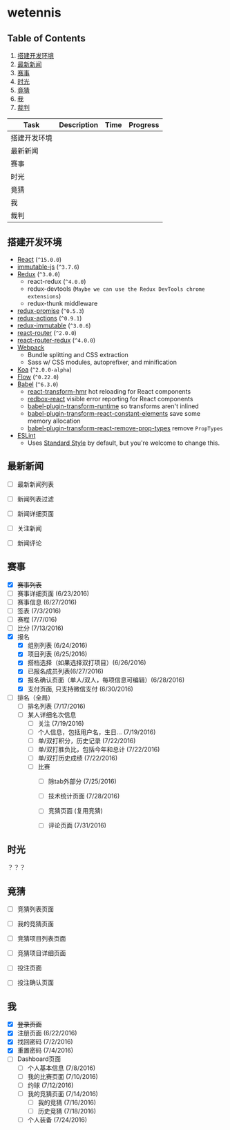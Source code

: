 wetennis
=============================

Table of Contents
-----------------
1. [搭建开发环境](#setup-dev-env)
1. [最新新闻](#latest-news)
1. [赛事](#event)
1. [时光](#time)
1. [竟猜](#guess)
1. [我](#me)
1. [裁判](#裁判)

|Task|Description|Time|Progress|
|---|---|---|---|
|搭建开发环境||||
|最新新闻||||
|赛事||||
|时光||||
|竟猜||||
|我|||||
|裁判|||||


<a name='setup-dev-env'>搭建开发环境</a>
--------------------------------------

* [React](https://github.com/facebook/react) (`^15.0.0`)
* [immutable-js](https://github.com/facebook/immutable-js) (`^3.7.6`)
* [Redux](https://github.com/rackt/redux) (`^3.0.0`)
  * react-redux (`^4.0.0`)
  * redux-devtools (`Maybe we can use the Redux DevTools chrome extensions`)
  * redux-thunk middleware
* [redux-promise](https://github.com/acdlite/redux-promise) (`^0.5.3`)
* [redux-actions](https://github.com/acdlite/redux-actions) (`^0.9.1`)
* [redux-immutable](https://github.com/gajus/redux-immutable) (`^3.0.6`)
* [react-router](https://github.com/rackt/react-router) (`^2.0.0`)
* [react-router-redux](https://github.com/rackt/react-router-redux) (`^4.0.0`)
* [Webpack](https://github.com/webpack/webpack)
  * Bundle splitting and CSS extraction
  * Sass w/ CSS modules, autoprefixer, and minification
* [Koa](https://github.com/koajs/koa) (`^2.0.0-alpha`)
* [Flow](http://flowtype.org/) (`^0.22.0`)
* [Babel](https://github.com/babel/babel) (`^6.3.0`)
  * [react-transform-hmr](https://github.com/gaearon/react-transform-hmr) hot reloading for React components
  * [redbox-react](https://github.com/KeywordBrain/redbox-react) visible error reporting for React components
  * [babel-plugin-transform-runtime](https://www.npmjs.com/package/babel-plugin-transform-runtime) so transforms aren't inlined
  * [babel-plugin-transform-react-constant-elements](https://babeljs.io/docs/plugins/transform-react-constant-elements/) save some memory allocation
  * [babel-plugin-transform-react-remove-prop-types](https://github.com/oliviertassinari/babel-plugin-transform-react-remove-prop-types) remove `PropTypes`
* [ESLint](http://eslint.org)
  * Uses [Standard Style](https://github.com/feross/standard) by default, but you're welcome to change this.


<a name='latest-news'>最新新闻</a>
---------------------------------

- [ ] 最新新闻列表
- [ ] 新闻列表过滤
- [ ] 新闻详细页面
- [ ] 关注新闻
- [ ] 新闻评论


<a name='event'>赛事</a>
-----------------------

- [x] ~~赛事列表~~
- [ ] 赛事详细页面 (6/23/2016)
- [ ] 赛事信息 (6/27/2016)
- [ ] 签表 (7/3/2016)
- [ ] 赛程 (7/7/016)
- [ ] 比分 (7/13/2016)
- [x] 报名
  - [x] 组别列表 (6/24/2016)
  - [x] 项目列表 (6/25/2016)
  - [x] 搭档选择（如果选择双打项目）(6/26/2016)
  - [x] 已报名成员列表(6/27/2016)
  - [x] 报名确认页面（单人/双人，每项信息可编辑）(6/28/2016)
  - [x] 支付页面, 只支持微信支付 (6/30/2016)
- [ ] 排名（全局）
  - [ ] 排名列表 (7/17/2016)
  - [ ] 某人详细名次信息
    - [ ] 关注 (7/19/2016)
    - [ ] 个人信息，包括用户名，生日... (7/19/2016)
    - [ ] 单/双打积分，历史记录 (7/22/2016)
    - [ ] 单/双打胜负比，包括今年和总计 (7/22/2016)
    - [ ] 单/双打历史成绩 (7/22/2016)
    - [ ] 比赛
      - [ ] 除tab外部分 (7/25/2016)
      - [ ] 技术统计页面 (7/28/2016)
      - [ ] 竞猜页面 (复用竞猜)
      - [ ] 评论页面 (7/31/2016)


<a name='time'>时光</a>
----------------------

？？？

<a name='guess'>竟猜</a>
-----------------------

- [ ] 竞猜列表页面
- [ ] 我的竞猜页面
- [ ] 竞猜项目列表页面
- [ ] 竞猜项目详细页面
- [ ] 投注页面
- [ ] 投注确认页面


<a name='me'>我</a>
------------------

- [x] ~~登录页面~~
- [x] 注册页面 (6/22/2016)
- [x] 找回密码 (7/2/2016)
- [x] 重置密码 (7/4/2016)
- [ ] Dashboard页面
  - [ ] 个人基本信息 (7/8/2016)
  - [ ] 我的比赛页面 (7/10/2016)
   - [ ] 约球 (7/12/2016)
  - [ ] 我的竞猜页面 (7/14/2016)
    - [ ] 我的竞猜 (7/16/2016)
    - [ ] 历史竞猜 (7/18/2016)
  - [ ] 个人装备 (7/24/2016)
